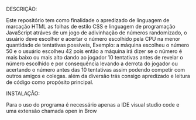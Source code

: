 
DESCRIÇÃO:

Este repositório tem como finalidade o apredizado de linguagem de marcação HTML as folhas de estilo CSS e linguagem de programação JavaScript atráves de um jogo de adivinhação de números
randomizado, o usuário deve escolher e acertar o número escolhido pela CPU na menor quantidade de tentativas possíveis, Exemplo: a máquina escolheu o número 50 e o usuário escolheu 42 pois então
a máquina irá dizer se o número é mais baixo ou mais alto dando ao jogador 10 tentativas antes de revelar o número escolhido e por consequência levando a derrota do jogador ou acertando o número antes 
das 10 tentativas assim podendo competir com outros amigos e colegas. além da diversão trás consigo apredizado e leitura de código como propósito principal.


INSTALAÇÃO:

Para o uso do programa é necessário apenas a IDE visual studio code e uma extensão chamada open in Brow
